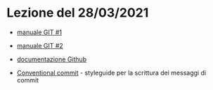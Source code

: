 # Lezione del 28/03/2021

- [manuale GIT #1](https://rogerdudler.github.io/git-guide/index.it.html)
- [manuale GIT #2](https://docs.github.com/en/get-started/using-git/about-git)
- [documentazione Github](https://docs.github.com)

- [Conventional commit](https://www.conventionalcommits.org/en/v1.0.0/) - styleguide per la scrittura dei messaggi di commit
